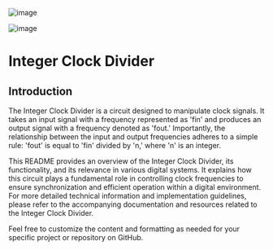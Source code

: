 ![image](https://github.com/Ahmedtayel22/Digital-IC-Design/assets/105231666/83b185fe-26b2-4f6a-b83b-76e9de184677)

![image](https://github.com/Ahmedtayel22/Digital-IC-Design/assets/105231666/726c1318-9c8d-4bdb-aaee-07c082cb4972)

# Integer Clock Divider

## Introduction

The Integer Clock Divider is a circuit designed to manipulate clock signals. It takes an input signal with a frequency represented as 'fin' and produces an output signal with a frequency denoted as 'fout.' Importantly, the relationship between the input and output frequencies adheres to a simple rule: 'fout' is equal to 'fin' divided by 'n,' where 'n' is an integer.

This README provides an overview of the Integer Clock Divider, its functionality, and its relevance in various digital systems. It explains how this circuit plays a fundamental role in controlling clock frequencies to ensure synchronization and efficient operation within a digital environment. For more detailed technical information and implementation guidelines, please refer to the accompanying documentation and resources related to the Integer Clock Divider.

Feel free to customize the content and formatting as needed for your specific project or repository on GitHub.
